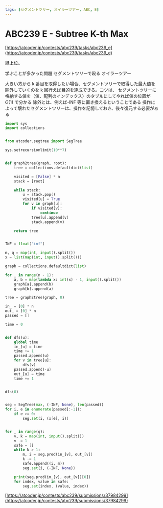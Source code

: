 ```yaml
---
tags: [セグメントツリー, オイラーツアー, ABC, E]
---
```


# ABC239 E - Subtree K-th Max

[https://atcoder.jp/contests/abc239/tasks/abc239_e](https://atcoder.jp/contests/abc239/tasks/abc239_e)

緑上位。

学ぶことが多かった問題
セグメントツリーで殴る
オイラーツアー

大きい方から k 番目を取得したい場合、セグメントツリーで取得した最大値を除外していくのを k 回行えば目的を達成できる。コツは、
セグメントツリーに格納する値を（値、配列のインデックス）のタプルにしてやれば値の位置が $O(1)$ で分かる
除外とは、例えば-INF 等に置き換えるということである
操作によって壊れたセグメントツリーは、操作を記憶しておき、後々復元する必要がある

```py
import sys
import collections


from atcoder.segtree import SegTree

sys.setrecursionlimit(10**7)


def graph2tree(graph, root):
    tree = collections.defaultdict(list)

    visited = [False] * n
    stack = [root]

    while stack:
        u = stack.pop()
        visited[u] = True
        for v in graph[u]:
            if visited[v]:
                continue
            tree[u].append(v)
            stack.append(v)

    return tree


INF = float("inf")

n, q = map(int, input().split())
x = list(map(int, input().split()))

graph = collections.defaultdict(list)

for _ in range(n - 1):
    a, b = map(lambda x: int(x) - 1, input().split())
    graph[a].append(b)
    graph[b].append(a)

tree = graph2tree(graph, 0)

in_ = [0] * n
out_ = [0] * n
passed = []

time = 0


def dfs(u):
    global time
    in_[u] = time
    time += 1
    passed.append(u)
    for v in tree[u]:
        dfs(v)
    passed.append(-u)
    out_[u] = time
    time += 1


dfs(0)


seg = SegTree(max, (-INF, None), len(passed))
for i, e in enumerate(passed[:-1]):
    if e >= 0:
        seg.set(i, (x[e], i))


for _ in range(q):
    v, k = map(int, input().split())
    v -= 1
    safe = []
    while k > 1:
        m, i = seg.prod(in_[v], out_[v])
        k -= 1
        safe.append((i, m))
        seg.set(i, (-INF, None))

    print(seg.prod(in_[v], out_[v])[0])
    for index, value in safe:
        seg.set(index, (value, index))
```

[https://atcoder.jp/contests/abc239/submissions/37984299](https://atcoder.jp/contests/abc239/submissions/37984299)

